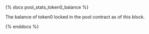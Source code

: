 {% docs pool_stats_token0_balance %}

The balance of token0 locked in the pool contract as of this block.

{% enddocs %}